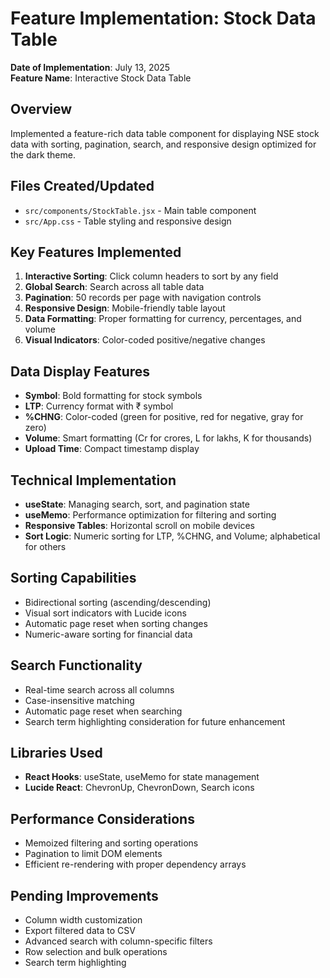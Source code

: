 # Feature Implementation: Stock Data Table

**Date of Implementation**: July 13, 2025  
**Feature Name**: Interactive Stock Data Table  

## Overview
Implemented a feature-rich data table component for displaying NSE stock data with sorting, pagination, search, and responsive design optimized for the dark theme.

## Files Created/Updated
- `src/components/StockTable.jsx` - Main table component
- `src/App.css` - Table styling and responsive design

## Key Features Implemented
1. **Interactive Sorting**: Click column headers to sort by any field
2. **Global Search**: Search across all table data
3. **Pagination**: 50 records per page with navigation controls
4. **Responsive Design**: Mobile-friendly table layout
5. **Data Formatting**: Proper formatting for currency, percentages, and volume
6. **Visual Indicators**: Color-coded positive/negative changes

## Data Display Features
- **Symbol**: Bold formatting for stock symbols
- **LTP**: Currency format with ₹ symbol
- **%CHNG**: Color-coded (green for positive, red for negative, gray for zero)
- **Volume**: Smart formatting (Cr for crores, L for lakhs, K for thousands)
- **Upload Time**: Compact timestamp display

## Technical Implementation
- **useState**: Managing search, sort, and pagination state
- **useMemo**: Performance optimization for filtering and sorting
- **Responsive Tables**: Horizontal scroll on mobile devices
- **Sort Logic**: Numeric sorting for LTP, %CHNG, and Volume; alphabetical for others

## Sorting Capabilities
- Bidirectional sorting (ascending/descending)
- Visual sort indicators with Lucide icons
- Automatic page reset when sorting changes
- Numeric-aware sorting for financial data

## Search Functionality
- Real-time search across all columns
- Case-insensitive matching
- Automatic page reset when searching
- Search term highlighting consideration for future enhancement

## Libraries Used
- **React Hooks**: useState, useMemo for state management
- **Lucide React**: ChevronUp, ChevronDown, Search icons

## Performance Considerations
- Memoized filtering and sorting operations
- Pagination to limit DOM elements
- Efficient re-rendering with proper dependency arrays

## Pending Improvements
- Column width customization
- Export filtered data to CSV
- Advanced search with column-specific filters
- Row selection and bulk operations
- Search term highlighting
